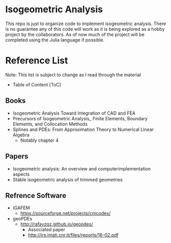 # Isogeometric Analysis

This repo is just to organize code to implement isogeometric analysis. There is no guarantee any of this code will work as it is being explored as a hobby project by the collaborators. As of now much of the project will be completed using the Julia language if possible. 

# Reference List

Note: This list is subject to change as I read through the material

- Table of Content
[ToC]

## Books
* Isogeometric Analysis  Toward Integration of CAD and FEA
* Precursors of Isogeometric Analysis_ Finite Elements, Boundary Elements, and Collocation Methods
* Splines and PDEs: From Approximation Theory to Numerical Linear Algebra
    * Notably chapter 4
## Papers
* Isogeometric analysis: An overview and computerimplementation aspects
* Stable isogeometric analysis of trimmed geometries
## Refrence Software
* IGAFEM
    * https://sourceforge.net/projects/cmcodes/
* geoPDEs
    * http://rafavzqz.github.io/geopdes/
        * Associated paper
        * http://irs.imati.cnr.it/files/reports/16-02.pdf


